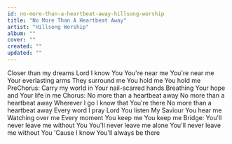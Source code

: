 ```yaml
---
id: no-more-than-a-heartbeat-away-hillsong-worship
title: "No More Than A Heartbeat Away"
artist: "Hillsong Worship"
album: ""
cover: ""
created: ""
updated: ""
---
```


Closer than my dreams
Lord I know You
You're near me You're near me
Your everlasting arms
They surround me
You hold me You hold me
PreChorus:
Carry my world in Your nail-scarred hands
Breathing Your hope and Your life in me
Chorus:
No more than a heartbeat away
No more than a heartbeat away
Wherever I go I know that You're there
No more than a heartbeat away
Every word I pray
Lord You listen
My Saviour You hear me
Watching over me
Every moment
You keep me You keep me
Bridge:
You'll never leave me without You
You'll never leave me alone
You'll never leave me without You
'Cause I know You'll always be there
